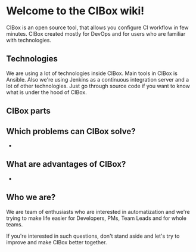 # Welcome to the CIBox wiki!

CIBox is an open source tool, that allows you configure CI workflow in few minutes. CIBox created mostly for DevOps and for users who are familiar with technologies.

## Technologies
We are using a lot of technologies inside CIBox. Main tools in CIBox is Ansible. Also we're using Jenkins as a continuous integration server and a lot of other technologies. Just go through source code if you want to know what is under the hood of CIBox.

## CIBox parts

## Which problems can CIBox solve?
*

## What are advantages of CIBox?
*

## Who we are?
We are team of enthusiasts who are interested in automatization and we're trying to make life easier for Developers, PMs, Team Leads and for whole teams.


If you're interested in such questions, don't stand aside and let's try to improve and make CIBox better together.